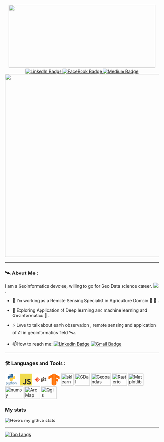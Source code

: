 <div id="header" align="center">
  <img src="https://giphy.com/embed/noJHhSSBdR0lvWGZlF" width="480" height="206" frameBorder="0" class="giphy-embed"/>
</div>

<div id="badges", align ='center'>
  <a href="https://www.linkedin.com/in/tunaungwai/">
    <img src="https://img.shields.io/badge/LinkedIn-blue?style=for-the-badge&logo=linkedin&logoColor=white" alt="LinkedIn Badge"/>
  </a>
  <a href="https://www.facebook.com/tunaungwai">
    <img src="https://img.shields.io/badge/FaceBook-darkblue?style=for-the-badge&logo=youtube&logoColor=white" alt="FaceBook Badge"/>
  </a>
  <a href="https://medium.com/@tunaungwai">
    <img src="https://img.shields.io/badge/Medium-gray?style=for-the-badge&logo=twitter&logoColor=white" alt="Medium Badge"/>
  </a>
</div>


<div align="center">
  <img src="https://media.giphy.com/media/unSNH4zXh1m7q9TbOR/giphy.gif" width="600" height="600"/>
</div>


---

### :artificial_satellite: About Me :
I am a Geoinformatics devotee, willing to go for Geo Data science career. <img src="https://media.giphy.com/media/WUlplcMpOCEmTGBtBW/giphy.gif" width="30">.


- :telescope: I’m working as a Remote Sensing Specialist in Agriculture Domain 🌽 🌾  .

- :seedling: Exploring Application of Deep learning and machine learning and Geoinformatics 🧠 .

- :zap: Love to talk about earth observation , remote sensing and application of AI in geoinformatics field 🛰️:.

- :mailbox:How to reach me: [![Linkedin Badge](https://img.shields.io/badge/-ZawThuHtet(Toby)-blue?style=flat&logo=Linkedin&logoColor=white)](https://www.linkedin.com/in/zaw-thu-htet-toby/) [![Gmail Badge](https://img.shields.io/badge/-tobyzawthuhtet@gmail.com-white?style=flat&logo=Gmail&logoColor=red)](tobyzawthuhtet@gmail.com)


---

### :hammer_and_wrench: Languages and Tools :

<div>
  <img src="https://github.com/devicons/devicon/blob/master/icons/python/python-original-wordmark.svg" title="Python" alt="Python" width="40" height="40"/>&nbsp; 
  <img src="https://github.com/devicons/devicon/blob/master/icons/javascript/javascript-original.svg" title="JavaScript" alt="JavaScript" width="40" height="40"/>&nbsp;
  <img src="https://github.com/devicons/devicon/blob/master/icons/git/git-original-wordmark.svg" title="Git" **alt="Git" width="40" height="40"/>
  <img src="https://github.com/devicons/devicon/blob/master/icons/tensorflow/tensorflow-original.svg" title="Tensorflow" **alt="Tensorflow" width="40" height="40"/>
  <img src="Logo/sklearn.png" title="sklearn" **alt="sklearn" width="40" height="40"/>
  <img src="Logo/434px-GDALLogoColor.svg.png" title="GDal" **alt="Gdal" width="50" height="40"/>
  <img src="Logo/geopandas_logo.png" title="Geopandas" **alt="GeoPandas" width="65" height="40"/>
  <img src="Logo/rasterio.png" title="Rasterio" **alt="Rasterio" width="50" height="40"/>
  <img src="Logo/1024px-Created_with_Matplotlib-logo.svg.png" title="Matplotlib" **alt="Matplotlib" width="50" height="40"/>
  <img src="Logo/2560px-NumPy_logo_2020.svg.png" title="numpy" **alt="Numpy" width="60" height="40"/>
  <img src="Logo/png-transparent-planet-earth-artwork-esri-arcgis-server-geographic-information-system-computer-software-previous-icon-symmetry-sphere-map.png" title="ArcMap" **alt="ArcGIS" width="50" height="40"/>
  <img src="Logo/qgis.jpg" title="Qgis" **alt="Qgis" width="50" height="40"/>
  
</div>

### My stats
![Here's my github stats](https://github-readme-stats.vercel.app/api?username=Humphreydotbit-IoT)


---

[![Top Langs](https://github-readme-stats.vercel.app/api/top-langs/?username=Humphreydotbit-IoT&layout=compact&theme=vision-friendly-dark)](https://github.com/tobyzawthuhtet/github-readme-stats)
<!---
tobyzawthuhtet/tobyzawthuhtet is a ✨ special ✨ repository because its `README.md` (this file) appears on your GitHub profile.
You can click the Preview link to take a look at your changes.
--->  
